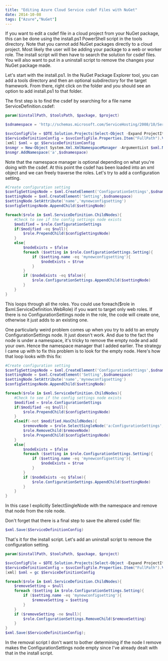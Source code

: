 ```yaml
---
title: "Editing Azure Cloud Service csdef Files with NuGet"
date: 2014-10-08
tags: ["Azure","NuGet"]
---
```


If you want to edit a csdef file in a cloud project from your NuGet package, this can be done using the install.ps1 PowerShell script in the tools directory.
Note that you cannot add NuGet packages directly to a cloud project. Most likely the user will be adding your package to a web or worker role. The 
install script will then have to search the solution for csdef files. You will also want to put in a uninstall script to remove the changes your NuGet package
made.

Let's start with the install.ps1. In the NuGet Package Explorer tool, you can add a tools directory and then an optional subdirectory for the target 
framework. From there, right click on the folder and you should see an option to add install.ps1 to that folder.

The first step is to find the csdef by searching for a file name ServiceDefinition.csdef:

```powershell
param($installPath, $toolsPath, $package, $project)

$sdnamespace = 'http://schemas.microsoft.com/ServiceHosting/2008/10/ServiceDefinition'

$svcConfigFile = $DTE.Solution.Projects|Select-Object -Expand ProjectItems|Where-Object{$_.Name -eq 'ServiceDefinition.csdef'}
$ServiceDefinitionConfig = $svcConfigFile.Properties.Item("FullPath").Value
[xml] $xml = gc $ServiceDefinitionConfig
$nsmgr = New-Object System.Xml.XmlNamespaceManager -ArgumentList $xml.NameTable
$nsmgr.AddNamespace('a',$sdnamespace)
```

Note that the namespace manager is optional depending on what you're doing with the csdef. At this point the csdef has been loaded into an xml
object and we can freely traverse the roles. Let's try to add a configuration setting.

```powershell
#Create configuration setting
$configSettingsNode = $xml.CreateElement('ConfigurationSettings',$sdnamespace)
$settingNode = $xml.CreateElement('Setting',$sdnamespace)
$settingNode.SetAttribute('name','mynewconfigsetting')
$configSettingsNode.AppendChild($settingNode)

foreach($role in $xml.ServiceDefinition.ChildNodes){
    #Check to see if the config settings node exists
    $modified = $role.ConfigurationSettings
    if($modified -eq $null){
        $role.PrependChild($configSettingsNode)
    }
    else{
        $nodeExists = $false
        foreach ($setting in $role.ConfigurationSettings.Setting){
            if ($setting.name -eq 'mynewconfigsetting'){
                $nodeExists = $true
            }
        }
        if ($nodeExists -eq $false){
            $role.ConfigurationSettings.AppendChild($settingNode)
        }
    }
}
```

This loops through all the roles. You could use foreach($role in $xml.ServiceDefinition.WebRole) if you want to target only web roles. 
If there is no ConfigurationSettings node in the role, the code will create one, otherwise it just adds to an existing one.

One particularly weird problem comes up when you try to add to an empty ConfigurationSettings node. It just doesn't work. And due to the 
fact the node is under a namespace, it's tricky to remove the empty node and add your own. Hence the namespace manager that I added 
earlier. The strategy I came up with to fix this problem is to look for the empty node. Here's how that loop looks with this fix:

```powershell
#Create configuration setting
$configSettingsNode = $xml.CreateElement('ConfigurationSettings',$sdnamespace)
$settingNode = $xml.CreateElement('Setting',$sdnamespace)
$settingNode.SetAttribute('name','mynewconfigsetting')
$configSettingsNode.AppendChild($settingNode)

foreach($role in $xml.ServiceDefinition.ChildNodes){
    #Check to see if the config settings node exists
    $modified = $role.ConfigurationSettings
    if($modified -eq $null){
        $role.PrependChild($configSettingsNode)
    }
    elseif(-not $modified.HasChildNodes){
        $removeNode = $role.SelectSingleNode('a:ConfigurationSettings', $nsmgr)
        $role.RemoveChild($removeNode)
        $role.PrependChild($configSettingsNode)
    }
    else{
        $nodeExists = $false
        foreach ($setting in $role.ConfigurationSettings.Setting){
            if ($setting.name -eq 'mynewconfigsetting'){
                $nodeExists = $true
            }
        }
        if ($nodeExists -eq $false){
            $role.ConfigurationSettings.AppendChild($settingNode)
        }
    }
}
```

In this case I explicitly SelectSingleNode with the namespace and remove that node from the role node.

Don't forget that there is a final step to save the altered csdef file:

```powershell
$xml.Save($ServiceDefinitionConfig)
```

That's it for the install script. Let's add an uninstall script to remove the configuration setting.

```powershell
param($installPath, $toolsPath, $package, $project)

$svcConfigFile = $DTE.Solution.Projects|Select-Object -Expand ProjectItems|Where-Object{$_.Name -eq 'ServiceDefinition.csdef'}
$ServiceDefinitionConfig = $svcConfigFile.Properties.Item("FullPath").Value
[xml] $xml = gc $ServiceDefinitionConfig

foreach($role in $xml.ServiceDefinition.ChildNodes){
    $removeSetting = $null
    foreach ($setting in $role.ConfigurationSettings.Setting){
        if ($setting.name -eq 'mynewconfigsetting'){
            $removeSetting = $setting
        }
    }
    if ($removeSetting -ne $null){
        $role.ConfigurationSettings.RemoveChild($removeSetting)
    }
}
$xml.Save($ServiceDefinitionConfig);
```

In the removal script I don't want to bother determining if the node I remove makes the ConfigurationSettings node empty
since I've already dealt with that in the install script.
